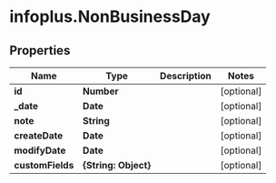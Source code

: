 # infoplus.NonBusinessDay

## Properties
Name | Type | Description | Notes
------------ | ------------- | ------------- | -------------
**id** | **Number** |  | [optional] 
**_date** | **Date** |  | [optional] 
**note** | **String** |  | [optional] 
**createDate** | **Date** |  | [optional] 
**modifyDate** | **Date** |  | [optional] 
**customFields** | **{String: Object}** |  | [optional] 


